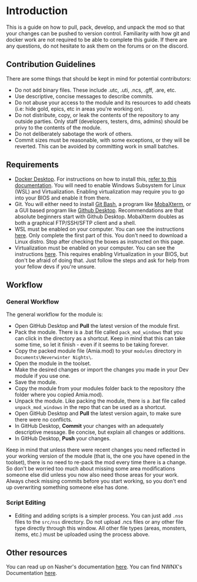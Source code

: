 # Introduction
This is a guide on how to pull, pack, develop, and unpack the mod so that your changes can be pushed to version control. Familiarity with how git and docker work are not required to be able to complete this guide. If there are any questions, do not hesitate to ask them on the forums or on the discord.

## Contribution Guidelines
There are some things that should be kept in mind for potential contributors:
- Do not add binary files. These include .utc, .uti, .ncs, .gff, .are, etc. 
- Use descriptive, concise messages to describe commits.
- Do not abuse your access to the module and its resources to add cheats (i.e: hide gold, epics, etc in areas you're working on).
- Do not distribute, copy, or leak the contents of the repository to any outside parties. Only staff (developers, testers, dms, admins) should be privy to the contents of the module.
- Do not deliberately sabotage the work of others.
- Commit sizes must be reasonable, with some exceptions, or they will be reverted. This can be avoided by committing work in small batches.

## Requirements
- [Docker Desktop](https://www.docker.com/products/docker-desktop). For instructions on how to install this, [refer to this documentation](https://docs.docker.com/desktop/windows/install/). You will need to enable Windows Subsystem for Linux (WSL) and Virtualization. Enabling virtualization may require you to go into your BIOS and enable it from there.
- Git. You will either need to install [Git Bash](https://git-scm.com/downloads), a program like [MobaXterm](https://mobaxterm.mobatek.net/), or a GUI based program like [Github Desktop](https://desktop.github.com/). Recommendations are that absolute beginners start with Github Desktop. MobaXterm doubles as both a graphical FTP/SSH/SFTP client and a shell.
- WSL must be enabled on your computer. You can see the instructions [here](https://www.windowscentral.com/install-windows-subsystem-linux-windows-10). Only complete the first part of this. You don't need to download a Linux distro. Stop after checking the boxes as instructed on this page.
- Virtualization must be enabled on your computer. You can see the instructions [here](https://www.minitool.com/news/enable-virtualization-windows-10.html). This requires enabling Virtualization in your BIOS, but don't be afraid of doing that. Just follow the steps and ask for help from your fellow devs if you're unsure.

## Workflow
### General Workflow
The general workflow for the module is: 
- Open GitHub Desktop and **Pull** the latest version of the module first.
- Pack the module. There is a .bat file called `pack_mod_windows` that you can click in the directory as a shortcut. Keep in mind that this can take some time, so let it finish - even if it seems to be taking forever.
- Copy the packed module file (Amia.mod) to your `modules` directory in `Documents\Neverwinter Nights\`.
- Open the module in the toolset.
- Make the desired changes or import the changes you made in your Dev module if you use one.
- Save the module.
- Copy the module from your modules folder back to the repository (the folder where you copied Amia.mod).
- Unpack the module. Like packing the module, there is a .bat file called `unpack_mod_windows` in the repo that can be used as a shortcut.
- Open GitHub Desktop and **Pull** the latest version again, to make sure there were no conflicts.
- In GitHub Desktop, **Commit** your changes with an adequately descriptive message. Be concise, but explain all changes or additions.
- In GitHub Desktop, **Push** your changes.

Keep in mind that unless there were recent changes you need reflected in your working version of the module (that is, the one you have opened in the toolset), there is no need to re-pack the mod every time there is a change. So don't be worried too much about missing some area modifications someone else did unless you now also need those areas for your work. Always check missing commits before you start working, so you don't end up overwriting something someone else has done.
### Script Editing
- Editing and adding scripts is a simpler process. You can just add `.nss` files to the `src/nss` directory. Do not upload .ncs files or any other file type directly through this window. All other file types (areas, monsters, items, etc.) must be uploaded using the process above.
## Other resources
You can read up on Nasher's documentation [here](https://github.com/squattingmonk/nasher).
You can find NWNX's Documentation [here](https://nwnxee.github.io/unified/).
